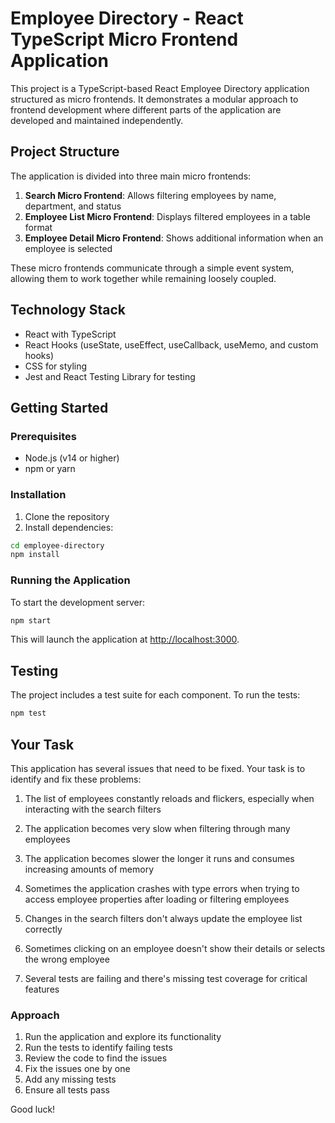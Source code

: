 # Employee Directory - React TypeScript Micro Frontend Application

This project is a TypeScript-based React Employee Directory application structured as micro frontends. It demonstrates a modular approach to frontend development where different parts of the application are developed and maintained independently.

## Project Structure

The application is divided into three main micro frontends:

1. **Search Micro Frontend**: Allows filtering employees by name, department, and status
2. **Employee List Micro Frontend**: Displays filtered employees in a table format
3. **Employee Detail Micro Frontend**: Shows additional information when an employee is selected

These micro frontends communicate through a simple event system, allowing them to work together while remaining loosely coupled.

## Technology Stack

- React with TypeScript
- React Hooks (useState, useEffect, useCallback, useMemo, and custom hooks)
- CSS for styling
- Jest and React Testing Library for testing

## Getting Started

### Prerequisites

- Node.js (v14 or higher)
- npm or yarn

### Installation

1. Clone the repository
2. Install dependencies:

```bash
cd employee-directory
npm install
```

### Running the Application

To start the development server:

```bash
npm start
```

This will launch the application at [http://localhost:3000](http://localhost:3000).

## Testing

The project includes a test suite for each component. To run the tests:

```bash
npm test
```

## Your Task

This application has several issues that need to be fixed. Your task is to identify and fix these problems:

1. The list of employees constantly reloads and flickers, especially when interacting with the search filters
2. The application becomes very slow when filtering through many employees
3. The application becomes slower the longer it runs and consumes increasing amounts of memory


4. Sometimes the application crashes with type errors when trying to access employee properties after loading or filtering employees
5. Changes in the search filters don't always update the employee list correctly
6. Sometimes clicking on an employee doesn't show their details or selects the wrong employee
7. Several tests are failing and there's missing test coverage for critical features

### Approach

1. Run the application and explore its functionality
2. Run the tests to identify failing tests
3. Review the code to find the issues
4. Fix the issues one by one
5. Add any missing tests
6. Ensure all tests pass

Good luck!
